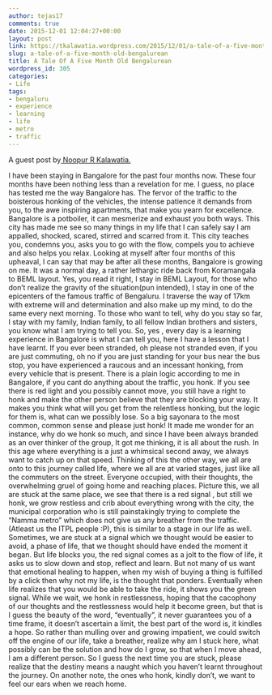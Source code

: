 ```yaml
---
author: tejas17
comments: true
date: 2015-12-01 12:04:27+00:00
layout: post
link: https://tkalawatia.wordpress.com/2015/12/01/a-tale-of-a-five-month-old-bengalurean/
slug: a-tale-of-a-five-month-old-bengalurean
title: A Tale Of A Five Month Old Bengalurean
wordpress_id: 305
categories:
- Life
tags:
- bengaluru
- experience
- learning
- life
- metro
- traffic
---
```


A guest post by[ Noopur R Kalawatia.](https://plus.google.com/114578718211686922661/about)

I have been staying in Bangalore for the past four months now. These four months have been nothing less than a revelation for me. I guess, no place has tested me the way Bangalore has. The fervor of the traffic to the boisterous honking of the vehicles, the intense patience it demands from you, to the awe inspiring apartments, that make you yearn for excellence. Bangalore is a potboiler, it can mesmerize and exhaust you both ways. This city has made me see so many things in my life that I can safely say I am appalled, shocked, scared, stirred and scarred from it. This city teaches you, condemns you, asks you to go with the flow, compels you to achieve and also helps you relax. Looking at myself after four months of this upheaval, I can say that may be after all these months, Bangalore is growing on me.
It was a normal day, a rather lethargic ride back from Koramangala to BEML layout. Yes, you read it right, I stay in BEML Layout, for those who don’t realize the gravity of the situation(pun intended), I stay in one of the epicenters of the famous traffic of Bengaluru. I traverse the way of 17km with extreme will and determination and also make up my mind, to do the same every next morning. To those who want to tell, why do you stay so far, I stay with my family, Indian family, to all fellow Indian brothers and sisters, you know what I am trying to tell you. So, yes , every day is a learning experience in Bangalore is what I can tell you, here I have a lesson that I have learnt.
If you ever been stranded, oh please not stranded even, if you are just commuting, oh no if you are just standing for your bus near the bus stop, you have experienced a raucous and an incessant honking, from every vehicle that is present. There is a plain logic according to me in Bangalore, if you cant do anything about the traffic, you honk. If you see there is red light and you possibly cannot move, you still have a right to honk and make the other person believe that they are blocking your way. It makes you think what will you get from the relentless honking, but the logic for them is, what can we possibly lose. So a big sayonara to the most common, common sense and please just honk!
It made me wonder for an instance, why do we honk so much, and since I have been always branded as an over thinker of the group, It got me thinking, it is all about the rush. In this age where everything is a just a whimsical second away, we always want to catch up on that speed. Thinking of this the other way, we all are onto to this journey called life, where we all are at varied stages, just like all the commuters on the street. Everyone occupied, with their thoughts, the overwhelming gruel of going home and reaching places. Picture this, we all are stuck at the same place, we see that there is a red signal , but still we honk, we grow restless and crib about everything wrong with the city, the municipal corporation who is still painstakingly trying to complete the “Namma metro” which does not give us any breather from the traffic.(Atleast us the ITPL people :P), this is similar to a stage in our life as well. Sometimes, we are stuck at a signal which we thought would be easier to avoid, a phase of life, that we thought should have ended the moment it began. But life blocks you, the red signal comes as a jolt to the flow of life, it asks us to slow down and stop, reflect and learn. But not many of us want that emotional healing to happen, when my wish of buying a thing is fulfilled by a click then why not my life, is the thought that ponders. Eventually when life realizes that you would be able to take the ride, it shows you the green signal. While we wait, we honk in restlessness, hoping that the cacophony of our thoughts and the restlessness would help it become green, but that is I guess the beauty of the word, “eventually”, it never guarantees you of a time frame, it doesn’t ascertain a limit, the best part of the word is, it kindles a hope. So rather than mulling over and growing impatient, we could switch off the engine of our life, take a breather, realize why am I stuck here, what possibly can be the solution and how do I grow, so that when I move ahead, I am a different person. So I guess the next time you are stuck, please realize that the destiny means a naught which you haven’t learnt throughout the journey. On another note, the ones who honk, kindly don’t, we want to feel our ears when we reach home.
